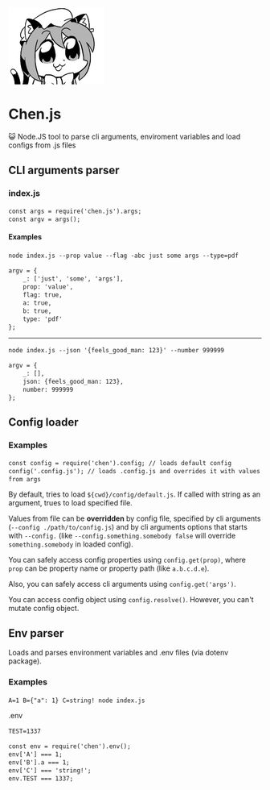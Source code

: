 ![Cheeen~](https://raw.githubusercontent.com/kotborealis/chen/d361c07bcface8eeb7cccf2698ffcb05becacb0c/chen.png)
# Chen.js

:smiley_cat: Node.JS tool to parse cli arguments, enviroment variables and load configs from .js files 

## CLI arguments parser

### index.js

```
const args = require('chen.js').args;
const argv = args();
```
#### Examples
``node index.js --prop value --flag -abc just some args --type=pdf``
```
argv = {
	_: ['just', 'some', 'args'],
	prop: 'value',
	flag: true,
	a: true,
	b: true,
	type: 'pdf'
};
```


----------
``node index.js --json '{feels_good_man: 123}' --number 999999``
```
argv = {
	_: [],
	json: {feels_good_man: 123},
	number: 999999
};
```

## Config loader
### Examples
```
const config = require('chen').config; // loads default config
config('.config.js'); // loads .config.js and overrides it with values from args
```
By default, tries to load ``${cwd}/config/default.js``.
If called with string as an argument, trues to load specified file.

Values from file can be **overridden** by config file, specified by cli arguments (``--config ./path/to/config.js``)
and by cli arguments options that starts with ``--config.`` (like ``--config.something.somebody false`` will override ``something.somebody`` in loaded config).

You can safely access config properties using ``config.get(prop)``, where ``prop`` can be property name or property path (like ``a.b.c.d.e``).

Also, you can safely access cli arguments using ``config.get('args')``.

You can access config object using ``config.resolve()``. However, you can't mutate config object.

## Env parser

Loads and parses environment variables and .env files (via dotenv package).

### Examples
``A=1 B={"a": 1} C=string! node index.js``

.env
```
TEST=1337
```

```
const env = require('chen').env();
env['A'] === 1;
env['B'].a === 1;
env['C'] === 'string!';
env.TEST === 1337;
```
